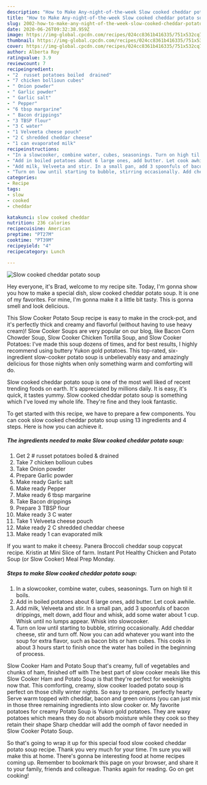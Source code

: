 ```yaml
---
description: "How to Make Any-night-of-the-week Slow cooked cheddar potato soup"
title: "How to Make Any-night-of-the-week Slow cooked cheddar potato soup"
slug: 2002-how-to-make-any-night-of-the-week-slow-cooked-cheddar-potato-soup
date: 2020-06-26T09:32:38.959Z
image: https://img-global.cpcdn.com/recipes/024cc8361b416335/751x532cq70/slow-cooked-cheddar-potato-soup-recipe-main-photo.jpg
thumbnail: https://img-global.cpcdn.com/recipes/024cc8361b416335/751x532cq70/slow-cooked-cheddar-potato-soup-recipe-main-photo.jpg
cover: https://img-global.cpcdn.com/recipes/024cc8361b416335/751x532cq70/slow-cooked-cheddar-potato-soup-recipe-main-photo.jpg
author: Alberta Roy
ratingvalue: 3.9
reviewcount: 7
recipeingredient:
- "2  russet potatoes boiled  drained"
- "7 chicken bollioun cubes"
- " Onion powder"
- " Garlic powder"
- " Garlic salt"
- " Pepper"
- "6 tbsp margarine"
- " Bacon drippings"
- "3 TBSP flour"
- "3 C water"
- "1 Velveeta cheese pouch"
- "2 C shredded cheddar cheese"
- "1 can evaporated milk"
recipeinstructions:
- "In a slowcooker, combine water, cubes, seasonings. Turn on high til it boils."
- "Add in boiled potatoes about 6 large ones, add butter. Let cook awhile."
- "Add milk, Velveeta and stir. In a small pan, add 3 spoonfuls of bacon drippings, melt down, add flour and whisk, add some water about 1 cup. Whisk until no lumps appear. Whisk into slowcooker."
- "Turn on low until starting to bubble, stirring occasionally. Add cheddar cheese, stir and turn off. Now you can add whatever you want into the soup for extra flavor, such as bacon bits or ham cubes. This cooks in about 3 hours start to finish once the water has boiled in the beginning of process."
categories:
- Recipe
tags:
- slow
- cooked
- cheddar

katakunci: slow cooked cheddar 
nutrition: 236 calories
recipecuisine: American
preptime: "PT27M"
cooktime: "PT39M"
recipeyield: "4"
recipecategory: Lunch

---
```



![Slow cooked cheddar potato soup](https://img-global.cpcdn.com/recipes/024cc8361b416335/751x532cq70/slow-cooked-cheddar-potato-soup-recipe-main-photo.jpg)

Hey everyone, it's Brad, welcome to my recipe site. Today, I'm gonna show you how to make a special dish, slow cooked cheddar potato soup. It is one of my favorites. For mine, I'm gonna make it a little bit tasty. This is gonna smell and look delicious.

This Slow Cooker Potato Soup recipe is easy to make in the crock-pot, and it&#39;s perfectly thick and creamy and flavorful (without having to use heavy cream)! Slow Cooker Soups are very popular on our blog, like Bacon Corn Chowder Soup, Slow Cooker Chicken Tortilla Soup, and Slow Cooker Potatoes: I&#39;ve made this soup dozens of times, and for best results, I highly recommend using buttery Yukon gold potatoes. This top-rated, six-ingredient slow-cooker potato soup is unbelievably easy and amazingly delicious for those nights when only something warm and comforting will do.

Slow cooked cheddar potato soup is one of the most well liked of recent trending foods on earth. It's appreciated by millions daily. It is easy, it's quick, it tastes yummy. Slow cooked cheddar potato soup is something which I've loved my whole life. They're fine and they look fantastic.


To get started with this recipe, we have to prepare a few components. You can cook slow cooked cheddar potato soup using 13 ingredients and 4 steps. Here is how you can achieve it.

<!--inarticleads1-->

##### The ingredients needed to make Slow cooked cheddar potato soup:

1. Get 2 # russet potatoes boiled &amp; drained
1. Take 7 chicken bollioun cubes
1. Take  Onion powder
1. Prepare  Garlic powder
1. Make ready  Garlic salt
1. Make ready  Pepper
1. Make ready 6 tbsp margarine
1. Take  Bacon drippings
1. Prepare 3 TBSP flour
1. Make ready 3 C water
1. Take 1 Velveeta cheese pouch
1. Make ready 2 C shredded cheddar cheese
1. Make ready 1 can evaporated milk


If you want to make it cheesy. Panera Broccoli cheddar soup copycat recipe. Kristin at Mini Slice of farm. Instant Pot Healthy Chicken and Potato Soup (or Slow Cooker) Meal Prep Monday. 

<!--inarticleads2-->

##### Steps to make Slow cooked cheddar potato soup:

1. In a slowcooker, combine water, cubes, seasonings. Turn on high til it boils.
1. Add in boiled potatoes about 6 large ones, add butter. Let cook awhile.
1. Add milk, Velveeta and stir. In a small pan, add 3 spoonfuls of bacon drippings, melt down, add flour and whisk, add some water about 1 cup. Whisk until no lumps appear. Whisk into slowcooker.
1. Turn on low until starting to bubble, stirring occasionally. Add cheddar cheese, stir and turn off. Now you can add whatever you want into the soup for extra flavor, such as bacon bits or ham cubes. This cooks in about 3 hours start to finish once the water has boiled in the beginning of process.


Slow Cooker Ham and Potato Soup that&#39;s creamy, full of vegetables and chunks of ham, finished off with The best part of slow cooker meals like this Slow Cooker Ham and Potato Soup is that they&#39;re perfect for weeknights now that. This comforting, creamy, slow cooker loaded potato soup is perfect on those chilly winter nights. So easy to prepare, perfectly hearty Serve warm topped with cheddar, bacon and green onions (you can just mix in those three remaining ingredients into slow cooker or. My favorite potatoes for creamy Potato Soup is Yukon gold potatoes. They are waxy potatoes which means they do not absorb moisture while they cook so they retain their shape Sharp cheddar will add the oomph of favor needed in Slow Cooker Potato Soup. 

So that's going to wrap it up for this special food slow cooked cheddar potato soup recipe. Thank you very much for your time. I'm sure you will make this at home. There's gonna be interesting food at home recipes coming up. Remember to bookmark this page on your browser, and share it to your family, friends and colleague. Thanks again for reading. Go on get cooking!
